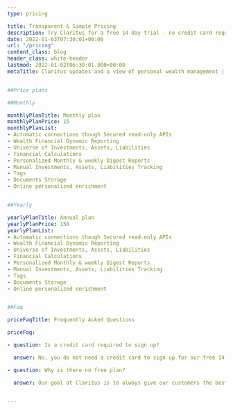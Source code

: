 ```yaml
---
type: pricing

title: Transparent & Simple Pricing
description: Try Claritus for a free 14 day trial - no credit card required. Upon completing your free trial, you can choose from one of the following plans.
date: 2022-01-03T07:30:01+00:00
url: "/pricing"
content_class: blog
header_class: white-header
lastmod: 2022-01-02T06:30:01.000+00:00
metaTitle: Claritus updates and a view of personal wealth management | Claritus Blog


##Price plans

##Monthly

monthlyPlanTitle: Monthly plan
monthlyPlanPrice: 15
monthlyPlanList: 
- Automatic connections though Secured read-only APIs
- Wealth Financial Dynamic Reporting
- Universe of Investments, Assets, Liabilities
- Financial Calculations
- Personalized Monthly & weekly Digest Reports
- Manual Investments, Assets, Liabilities Tracking
- Tags
- Documents Storage
- Online personalized enrichment


##Yearly 

yearlyPlanTitle: Annual plan
yearlyPlanPrice: 150
yearlyPlanList:
- Automatic connections though Secured read-only APIs
- Wealth Financial Dynamic Reporting
- Universe of Investments, Assets, Liabilities
- Financial Calculations
- Personalized Monthly & weekly Digest Reports
- Manual Investments, Assets, Liabilities Tracking
- Tags
- Documents Storage
- Online personalized enrichment


##Faq 

priceFaqTitle: Frequently Asked Questions

priceFaq:

- question: Is a credit card required to sign up?

  answer: No, you do not need a credit card to sign up for our free 14 day trial! If you decide to continue with Claritus after your trial is over, you will need to put in your credit card.

- question: Why is there no free plan?

  answer: Our goal at Claritus is to always give our customers the best possible service. Using a subscription based service ensures that our goals always align with our customers. Here at Claritus we never have hidden agendas, and our loyalty always is with our customers.


---
```


